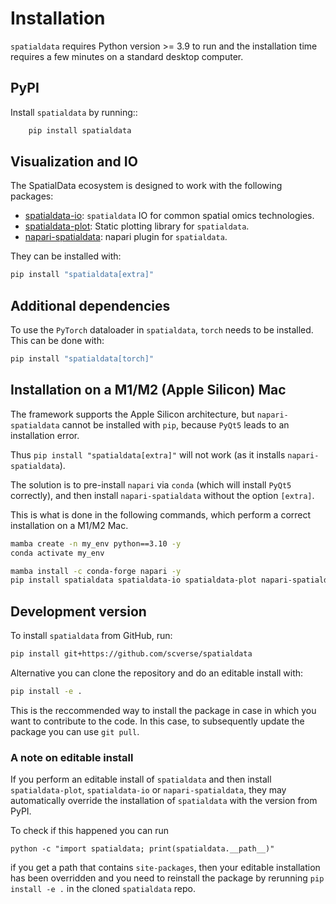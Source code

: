 # Installation

`spatialdata` requires Python version >= 3.9 to run and the installation time requires a few minutes on a standard desktop computer.

## PyPI

Install `spatialdata` by running::

```bash
    pip install spatialdata
```

## Visualization and IO

The SpatialData ecosystem is designed to work with the following packages:

-   [spatialdata-io][]: `spatialdata` IO for common spatial omics technologies.
-   [spatialdata-plot][]: Static plotting library for `spatialdata`.
-   [napari-spatialdata][]: napari plugin for `spatialdata`.

They can be installed with:

```bash
pip install "spatialdata[extra]"
```

## Additional dependencies

To use the `PyTorch` dataloader in `spatialdata`, `torch` needs to be installed. This can be done with:

```bash
pip install "spatialdata[torch]"
```

## Installation on a M1/M2 (Apple Silicon) Mac

The framework supports the Apple Silicon architecture, but `napari-spatialdata` cannot be installed with `pip`, because `PyQt5` leads to an installation error.

Thus `pip install "spatialdata[extra]"` will not work (as it installs `napari-spatialdata`).

The solution is to pre-install `napari` via `conda` (which will install `PyQt5` correctly), and then install `napari-spatialdata` without the option `[extra]`.

This is what is done in the following commands, which perform a correct installation on a M1/M2 Mac.

```bash
mamba create -n my_env python==3.10 -y
conda activate my_env

mamba install -c conda-forge napari -y
pip install spatialdata spatialdata-io spatialdata-plot napari-spatialdata
```

## Development version

To install `spatialdata` from GitHub, run:

```bash
pip install git+https://github.com/scverse/spatialdata
```

Alternative you can clone the repository and do an editable install with:

```bash
pip install -e .
```

This is the reccommended way to install the package in case in which you want to contribute to the code. In this case, to subsequently update the package you can use `git pull`.

### A note on editable install

If you perform an editable install of `spatialdata` and then install `spatialdata-plot`, `spatialdata-io` or `napari-spatialdata`, they may automatically override the installation of `spatialdata` with the version from PyPI.

To check if this happened you can run

```
python -c "import spatialdata; print(spatialdata.__path__)"
```

if you get a path that contains `site-packages`, then your editable installation has been overridden and you need to reinstall the package by rerunning `pip install -e .` in the cloned `spatialdata` repo.

<!-- Links -->

[napari-spatialdata]: https://github.com/scverse/napari-spatialdata
[spatialdata-io]: https://github.com/scverse/spatialdata-io
[spatialdata-plot]: https://github.com/scverse/spatialdata-plot
